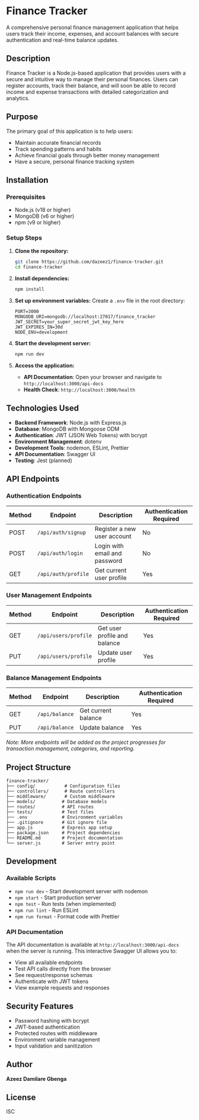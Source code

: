 # Finance Tracker

A comprehensive personal finance management application that helps users track their income, expenses, and account balances with secure authentication and real-time balance updates.

## Description

Finance Tracker is a Node.js-based application that provides users with a secure and intuitive way to manage their personal finances. Users can register accounts, track their balance, and will soon be able to record income and expense transactions with detailed categorization and analytics.

## Purpose

The primary goal of this application is to help users:
- Maintain accurate financial records
- Track spending patterns and habits
- Achieve financial goals through better money management
- Have a secure, personal finance tracking system

## Installation

### Prerequisites

- Node.js (v18 or higher)
- MongoDB (v6 or higher)
- npm (v9 or higher)

### Setup Steps

1. **Clone the repository:**
   ```bash
   git clone https://github.com/dazeez1/finance-tracker.git
   cd finance-tracker
   ```

2. **Install dependencies:**
   ```bash
   npm install
   ```

3. **Set up environment variables:**
   Create a `.env` file in the root directory:
   ```env
   PORT=3000
   MONGODB_URI=mongodb://localhost:27017/finance_tracker
   JWT_SECRET=your_super_secret_jwt_key_here
   JWT_EXPIRES_IN=30d
   NODE_ENV=development
   ```

4. **Start the development server:**
   ```bash
   npm run dev
   ```

5. **Access the application:**
   - **API Documentation**: Open your browser and navigate to `http://localhost:3000/api-docs`
   - **Health Check**: `http://localhost:3000/health`

## Technologies Used

- **Backend Framework**: Node.js with Express.js
- **Database**: MongoDB with Mongoose ODM
- **Authentication**: JWT (JSON Web Tokens) with bcrypt
- **Environment Management**: dotenv
- **Development Tools**: nodemon, ESLint, Prettier
- **API Documentation**: Swagger UI
- **Testing**: Jest (planned)

## API Endpoints

### Authentication Endpoints

| Method | Endpoint | Description | Authentication Required |
|--------|----------|-------------|------------------------|
| POST | `/api/auth/signup` | Register a new user account | No |
| POST | `/api/auth/login` | Login with email and password | No |
| GET | `/api/auth/profile` | Get current user profile | Yes |

### User Management Endpoints

| Method | Endpoint | Description | Authentication Required |
|--------|----------|-------------|------------------------|
| GET | `/api/users/profile` | Get user profile and balance | Yes |
| PUT | `/api/users/profile` | Update user profile | Yes |

### Balance Management Endpoints

| Method | Endpoint | Description | Authentication Required |
|--------|----------|-------------|------------------------|
| GET | `/api/balance` | Get current balance | Yes |
| PUT | `/api/balance` | Update balance | Yes |

*Note: More endpoints will be added as the project progresses for transaction management, categories, and reporting.*

## Project Structure

```
finance-tracker/
├── config/           # Configuration files
├── controllers/      # Route controllers
├── middleware/       # Custom middleware
├── models/          # Database models
├── routes/          # API routes
├── tests/           # Test files
├── .env             # Environment variables
├── .gitignore       # Git ignore file
├── app.js           # Express app setup
├── package.json     # Project dependencies
├── README.md        # Project documentation
└── server.js        # Server entry point
```

## Development

### Available Scripts

- `npm run dev` - Start development server with nodemon
- `npm start` - Start production server
- `npm test` - Run tests (when implemented)
- `npm run lint` - Run ESLint
- `npm run format` - Format code with Prettier

### API Documentation

The API documentation is available at `http://localhost:3000/api-docs` when the server is running. This interactive Swagger UI allows you to:

- View all available endpoints
- Test API calls directly from the browser
- See request/response schemas
- Authenticate with JWT tokens
- View example requests and responses

## Security Features

- Password hashing with bcrypt
- JWT-based authentication
- Protected routes with middleware
- Environment variable management
- Input validation and sanitization

## Author

**Azeez Damilare Gbenga**

## License

ISC
